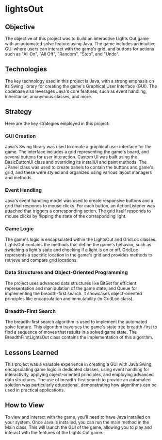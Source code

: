 # lightsOut

## Objective 
The objective of this project was to build an interactive Lights Out game with an automated solve feature using Java. The game includes an intuitive GUI where users can interact with the game's grid, and buttons for actions such as "All On", "All Off", "Random", "Step", and "Undo".

## Technologies 
The key technology used in this project is Java, with a strong emphasis on its Swing library for creating the game's Graphical User Interface (GUI). The codebase also leverages Java's core features, such as event handling, inheritance, anonymous classes, and more.

## Strategy
Here are the key strategies employed in this project:

### GUI Creation
Java's Swing library was used to create a graphical user interface for the game. The interface includes a grid representing the game's board, and several buttons for user interaction. Custom UI was built using the BasicButtonUI class and overriding its installUI and paint methods. The JPanel class was used to create panels to contain the buttons and game's grid, and these were styled and organized using various layout managers and methods.

### Event Handling
Java's event handling model was used to create responsive buttons and a grid that responds to mouse clicks. For each button, an ActionListener was attached that triggers a corresponding action. The grid itself responds to mouse clicks by flipping the state of the corresponding light.

### Game Logic
The game's logic is encapsulated within the LightsOut and GridLoc classes. LightsOut contains the methods that define the game's behavior, such as switching a light's state and checking if a light is on or off. GridLoc represents a specific location in the game's grid and provides methods to retrieve and compare grid locations.

### Data Structures and Object-Oriented Programming
The project uses advanced data structures like BitSet for efficient representation and manipulation of the game state, and Queue for implementing the breadth-first search. It showcases object-oriented principles like encapsulation and immutability (in GridLoc class).

### Breadth-First Search
The breadth-first search algorithm is used to implement the automated solve feature. This algorithm traverses the game's state tree breadth-first to find a sequence of moves that results in a solved game state. The BreadthFirstLightsOut class contains the implementation of this algorithm.

## Lessons Learned
This project was a valuable experience in creating a GUI with Java Swing, encapsulating game logic in dedicated classes, using event handling for interactivity, applying object-oriented principles, and employing advanced data structures. The use of breadth-first search to provide an automated solution was particularly educational, demonstrating how algorithms can be used in practical applications.

## How to View
To view and interact with the game, you'll need to have Java installed on your system. Once Java is installed, you can run the main method in the Main class. This will launch the GUI of the game, allowing you to play and interact with the features of the Lights Out game.
